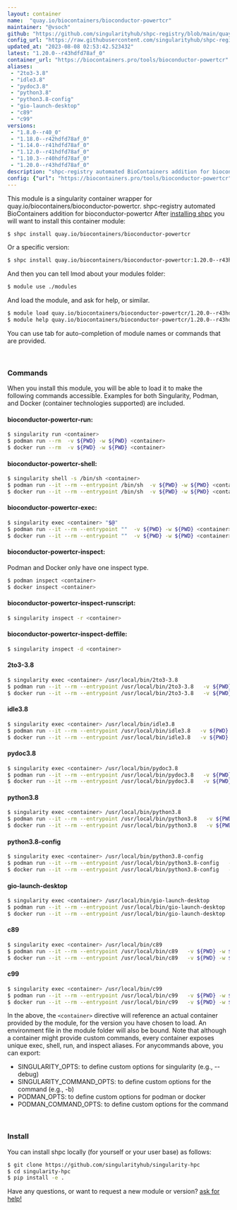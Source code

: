 ```yaml
---
layout: container
name:  "quay.io/biocontainers/bioconductor-powertcr"
maintainer: "@vsoch"
github: "https://github.com/singularityhub/shpc-registry/blob/main/quay.io/biocontainers/bioconductor-powertcr/container.yaml"
config_url: "https://raw.githubusercontent.com/singularityhub/shpc-registry/main/quay.io/biocontainers/bioconductor-powertcr/container.yaml"
updated_at: "2023-08-08 02:53:42.523432"
latest: "1.20.0--r43hdfd78af_0"
container_url: "https://biocontainers.pro/tools/bioconductor-powertcr"
aliases:
 - "2to3-3.8"
 - "idle3.8"
 - "pydoc3.8"
 - "python3.8"
 - "python3.8-config"
 - "gio-launch-desktop"
 - "c89"
 - "c99"
versions:
 - "1.8.0--r40_0"
 - "1.18.0--r42hdfd78af_0"
 - "1.14.0--r41hdfd78af_0"
 - "1.12.0--r41hdfd78af_0"
 - "1.10.3--r40hdfd78af_0"
 - "1.20.0--r43hdfd78af_0"
description: "shpc-registry automated BioContainers addition for bioconductor-powertcr"
config: {"url": "https://biocontainers.pro/tools/bioconductor-powertcr", "maintainer": "@vsoch", "description": "shpc-registry automated BioContainers addition for bioconductor-powertcr", "latest": {"1.20.0--r43hdfd78af_0": "sha256:f9240891144f701d812db1df2e8b3f087cbfdb09b22b5beb2f26c69bcb2ce669"}, "tags": {"1.8.0--r40_0": "sha256:2bbd5185946b4ad6c3f45dc3f54c67dc247653d3c612efe0b64aa5633e7d94e4", "1.18.0--r42hdfd78af_0": "sha256:935bb556ca13b684f2177415399741d59628e8d1067b1263275e1a453ea0116b", "1.14.0--r41hdfd78af_0": "sha256:974fcad928069289b89a809d4aab8c9e9cad8083a32233d3271543f784cbe3dd", "1.12.0--r41hdfd78af_0": "sha256:cfe75392cd2e74d830be05729588a47bda318f6f7f1517ad067ce5c72e7a6c10", "1.10.3--r40hdfd78af_0": "sha256:cfc4f1cc1340b76869947fa8232f338cd6ea11f400291d00c9cfa5c642fb0ae6", "1.20.0--r43hdfd78af_0": "sha256:f9240891144f701d812db1df2e8b3f087cbfdb09b22b5beb2f26c69bcb2ce669"}, "docker": "quay.io/biocontainers/bioconductor-powertcr", "aliases": {"2to3-3.8": "/usr/local/bin/2to3-3.8", "idle3.8": "/usr/local/bin/idle3.8", "pydoc3.8": "/usr/local/bin/pydoc3.8", "python3.8": "/usr/local/bin/python3.8", "python3.8-config": "/usr/local/bin/python3.8-config", "gio-launch-desktop": "/usr/local/bin/gio-launch-desktop", "c89": "/usr/local/bin/c89", "c99": "/usr/local/bin/c99"}}
---
```


This module is a singularity container wrapper for quay.io/biocontainers/bioconductor-powertcr.
shpc-registry automated BioContainers addition for bioconductor-powertcr
After [installing shpc](#install) you will want to install this container module:


```bash
$ shpc install quay.io/biocontainers/bioconductor-powertcr
```

Or a specific version:

```bash
$ shpc install quay.io/biocontainers/bioconductor-powertcr:1.20.0--r43hdfd78af_0
```

And then you can tell lmod about your modules folder:

```bash
$ module use ./modules
```

And load the module, and ask for help, or similar.

```bash
$ module load quay.io/biocontainers/bioconductor-powertcr/1.20.0--r43hdfd78af_0
$ module help quay.io/biocontainers/bioconductor-powertcr/1.20.0--r43hdfd78af_0
```

You can use tab for auto-completion of module names or commands that are provided.

<br>

### Commands

When you install this module, you will be able to load it to make the following commands accessible.
Examples for both Singularity, Podman, and Docker (container technologies supported) are included.

#### bioconductor-powertcr-run:

```bash
$ singularity run <container>
$ podman run --rm  -v ${PWD} -w ${PWD} <container>
$ docker run --rm  -v ${PWD} -w ${PWD} <container>
```

#### bioconductor-powertcr-shell:

```bash
$ singularity shell -s /bin/sh <container>
$ podman run --it --rm --entrypoint /bin/sh  -v ${PWD} -w ${PWD} <container>
$ docker run --it --rm --entrypoint /bin/sh  -v ${PWD} -w ${PWD} <container>
```

#### bioconductor-powertcr-exec:

```bash
$ singularity exec <container> "$@"
$ podman run --it --rm --entrypoint ""  -v ${PWD} -w ${PWD} <container> "$@"
$ docker run --it --rm --entrypoint ""  -v ${PWD} -w ${PWD} <container> "$@"
```

#### bioconductor-powertcr-inspect:

Podman and Docker only have one inspect type.

```bash
$ podman inspect <container>
$ docker inspect <container>
```

#### bioconductor-powertcr-inspect-runscript:

```bash
$ singularity inspect -r <container>
```

#### bioconductor-powertcr-inspect-deffile:

```bash
$ singularity inspect -d <container>
```


#### 2to3-3.8

```bash
$ singularity exec <container> /usr/local/bin/2to3-3.8
$ podman run --it --rm --entrypoint /usr/local/bin/2to3-3.8   -v ${PWD} -w ${PWD} <container> -c " $@"
$ docker run --it --rm --entrypoint /usr/local/bin/2to3-3.8   -v ${PWD} -w ${PWD} <container> -c " $@"
```


#### idle3.8

```bash
$ singularity exec <container> /usr/local/bin/idle3.8
$ podman run --it --rm --entrypoint /usr/local/bin/idle3.8   -v ${PWD} -w ${PWD} <container> -c " $@"
$ docker run --it --rm --entrypoint /usr/local/bin/idle3.8   -v ${PWD} -w ${PWD} <container> -c " $@"
```


#### pydoc3.8

```bash
$ singularity exec <container> /usr/local/bin/pydoc3.8
$ podman run --it --rm --entrypoint /usr/local/bin/pydoc3.8   -v ${PWD} -w ${PWD} <container> -c " $@"
$ docker run --it --rm --entrypoint /usr/local/bin/pydoc3.8   -v ${PWD} -w ${PWD} <container> -c " $@"
```


#### python3.8

```bash
$ singularity exec <container> /usr/local/bin/python3.8
$ podman run --it --rm --entrypoint /usr/local/bin/python3.8   -v ${PWD} -w ${PWD} <container> -c " $@"
$ docker run --it --rm --entrypoint /usr/local/bin/python3.8   -v ${PWD} -w ${PWD} <container> -c " $@"
```


#### python3.8-config

```bash
$ singularity exec <container> /usr/local/bin/python3.8-config
$ podman run --it --rm --entrypoint /usr/local/bin/python3.8-config   -v ${PWD} -w ${PWD} <container> -c " $@"
$ docker run --it --rm --entrypoint /usr/local/bin/python3.8-config   -v ${PWD} -w ${PWD} <container> -c " $@"
```


#### gio-launch-desktop

```bash
$ singularity exec <container> /usr/local/bin/gio-launch-desktop
$ podman run --it --rm --entrypoint /usr/local/bin/gio-launch-desktop   -v ${PWD} -w ${PWD} <container> -c " $@"
$ docker run --it --rm --entrypoint /usr/local/bin/gio-launch-desktop   -v ${PWD} -w ${PWD} <container> -c " $@"
```


#### c89

```bash
$ singularity exec <container> /usr/local/bin/c89
$ podman run --it --rm --entrypoint /usr/local/bin/c89   -v ${PWD} -w ${PWD} <container> -c " $@"
$ docker run --it --rm --entrypoint /usr/local/bin/c89   -v ${PWD} -w ${PWD} <container> -c " $@"
```


#### c99

```bash
$ singularity exec <container> /usr/local/bin/c99
$ podman run --it --rm --entrypoint /usr/local/bin/c99   -v ${PWD} -w ${PWD} <container> -c " $@"
$ docker run --it --rm --entrypoint /usr/local/bin/c99   -v ${PWD} -w ${PWD} <container> -c " $@"
```



In the above, the `<container>` directive will reference an actual container provided
by the module, for the version you have chosen to load. An environment file in the
module folder will also be bound. Note that although a container
might provide custom commands, every container exposes unique exec, shell, run, and
inspect aliases. For anycommands above, you can export:

 - SINGULARITY_OPTS: to define custom options for singularity (e.g., --debug)
 - SINGULARITY_COMMAND_OPTS: to define custom options for the command (e.g., -b)
 - PODMAN_OPTS: to define custom options for podman or docker
 - PODMAN_COMMAND_OPTS: to define custom options for the command

<br>

### Install

You can install shpc locally (for yourself or your user base) as follows:

```bash
$ git clone https://github.com/singularityhub/singularity-hpc
$ cd singularity-hpc
$ pip install -e .
```

Have any questions, or want to request a new module or version? [ask for help!](https://github.com/singularityhub/singularity-hpc/issues)